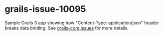 # grails-issue-10095
Sample Grails 3 app showing how "Content-Type: application/json" header breaks data binding.
See [grails-core issues](https://github.com/grails/grails-core/issues/10095) for more details.
